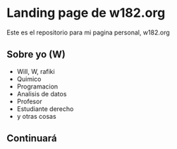 # Landing page de w182.org

Este es el repositorio para mi pagina personal, w182.org

## Sobre yo (W)

- Will, W, rafiki
- Quimico
- Programacion
- Analisis de datos
- Profesor
- Estudiante derecho
- y otras cosas

## Continuará
